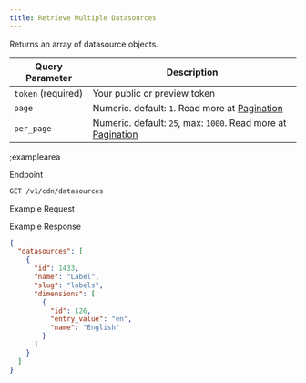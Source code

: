 ```yaml
---
title: Retrieve Multiple Datasources
---
```


Returns an array of datasource objects.

| Query Parameter           | Description          |
|---------------------|----------------------|
| `token` (required) | Your public or preview token |
| `page` | Numeric. default: `1`. Read more at [Pagination](#pagination) |
| `per_page` | Numeric. default: `25`, max: `1000`. Read more at [Pagination](#pagination) | 

;examplearea

Endpoint

```bash
GET /v1/cdn/datasources
```

Example Request

<RequestExample url="https://api.storyblok.com/v1/cdn/datasources?token=ask9soUkv02QqbZgmZdeDAtt"></RequestExample>

Example Response 

```json
{
  "datasources": [
    {
      "id": 1433,
      "name": "Label",
      "slug": "labels",
      "dimensions": [
        {
          "id": 126,
          "entry_value": "en",
          "name": "English"
        }
      ]
    }
  ]
}
```
